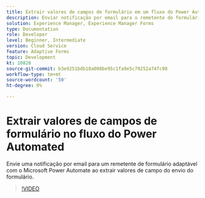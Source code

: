 ```yaml
---
title: Extrair valores de campos de formulário em um fluxo do Power Automated
description: Enviar notificação por email para o remetente do formulário em um fluxo de trabalho do Microsoft Power Automate
solution: Experience Manager, Experience Manager Forms
type: Documentation
role: Developer
level: Beginner, Intermediate
version: Cloud Service
feature: Adaptive Forms
topic: Development
kt: 10828
source-git-commit: b3e9251bdb18a008be95c1fa9e5c79252a74fc98
workflow-type: tm+mt
source-wordcount: '50'
ht-degree: 0%

---
```


# Extrair valores de campos de formulário no fluxo do Power Automated

Envie uma notificação por email para um remetente de formulário adaptável com o Microsoft Power Automate ao extrair valores de campo do envio do formulário.

>[!VIDEO](https://video.tv.adobe.com/v/345957?quality=12&learn=on)
